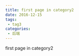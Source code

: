 ```yaml
---
title: first page in category2
date: 2016-12-15
tags:
 - tag3
categories: 
 - 后端
---
```


first page in category2